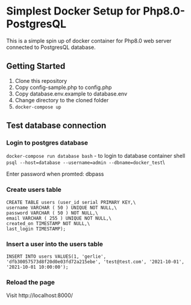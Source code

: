 # Simplest Docker Setup for Php8.0-PostgresQL

This is a simple spin up of docker container for Php8.0 web server connected to
PostgresQL database.

## Getting Started

1. Clone this repository
2. Copy config-sample.php to config.php
3. Copy database.env.example to database.env
4. Change directory to the cloned folder
5. `docker-compose up`

## Test database connection

### Login to postgres database

`docker-compose run database bash` - to login to database container shell\
`psql --host=database --username=admin --dbname=docker_test`\

Enter password when promted: dbpass

### Create users table

```
CREATE TABLE users (user_id serial PRIMARY KEY,\
username VARCHAR ( 50 ) UNIQUE NOT NULL,\
password VARCHAR ( 50 ) NOT NULL,\
email VARCHAR ( 255 ) UNIQUE NOT NULL,\
created_on TIMESTAMP NOT NULL,\
last_login TIMESTAMP);
```

### Insert a user into the users table

`INSERT INTO users VALUES(1, 'gerlie', 'dfb30057573d8f20d0e03fd72a215ebe', 'test@test.com', '2021-10-01', '2021-10-01 10:00:00');`

### Reload the page

Visit http://localhost:8000/
